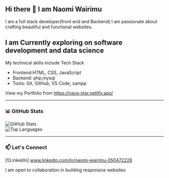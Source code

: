## Hi there 👋 I am Naomi Wairimu
I am a full stack developer(front end and Backend) I am passionate about crafting beautiful and functional websites.

I am Currently exploring on software development and data science
---
My technical skills include Tech Stack
- Frontend:HTML, CSS, JavaScript
- Backend: php,mysql
- Tools: Git, GitHub, VS Code, xampp

View my Portfolio from https://naya-star.netlify.app/

---

### 📊 GitHub Stats
![GitHub Stats](https://github-readme-stats.vercel.app/api?username=naya-star&show_icons=true&theme=radical)  
![Top Languages](https://github-readme-stats.vercel.app/api/top-langs/?username=naya-star&layout=compact&theme=radical)

---

### 📫 Let's Connect
[![LinkedIn] www.linkedin.com/in/naomi-wairimu-050472228

I am open to collaboration in building responsive websites
